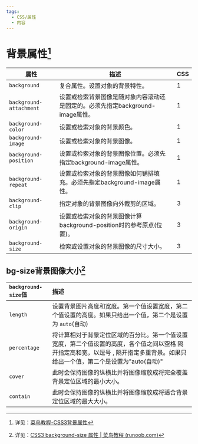```yaml
---
tags:
  - CSS/属性
  - 内容
---
```

# 背景属性[^1]

| 属性                  | 描述                                       | CSS |
| ----------------------- | ---------------------------------------- | --- |
| `background`             | 复合属性。设置对象的背景特性。            | 1   |
| `background-attachment`  | 设置或检索背景图像是随对象内容滚动还是固定的。必须先指定background-image属性。 | 1   |
| `background-color`       | 设置或检索对象的背景颜色。               | 1   |
| `background-image`       | 设置或检索对象的背景图像。               | 1   |
| `background-position`    | 设置或检索对象的背景图像位置。必须先指定background-image属性。 | 1   |
| `background-repeat`       | 设置或检索对象的背景图像如何铺排填充。必须先指定background-image属性。 | 1   |
| `background-clip`         | 指定对象的背景图像向外裁剪的区域。       | 3   |
| `background-origin`     | 设置或检索对象的背景图像计算background-position时的参考原点(位置)。 | 3   |
| `background-size`         | 检索或设置对象的背景图像的尺寸大小。     | 3   |


[^1]: 详见：[菜鸟教程-CSS3背景属性](https://www.runoob.com/cssref/css-reference.html#background:~:text=3-,%E8%83%8C%E6%99%AF%E5%B1%9E%E6%80%A7,-%E5%B1%9E%E6%80%A7)

## bg-size背景图像大小[^2]

|`background-size`值|描述|
|:--|:--|
|`length`|设置背景图片高度和宽度。第一个值设置宽度，第二个值设置的高度。如果只给出一个值，第二个是设置为 `auto`(自动)|
|`percentage`|将计算相对于背景定位区域的百分比。第一个值设置宽度，第二个值设置的高度，各个值之间以空格 隔开指定高和宽，以逗号 , 隔开指定多重背景。如果只给出一个值，第二个是设置为"auto(自动)"|
|`cover`|此时会保持图像的纵横比并将图像缩放成将完全覆盖背景定位区域的最小大小。|
|`contain`|此时会保持图像的纵横比并将图像缩放成将适合背景定位区域的最大大小。|

[^2]:详见：[CSS3 background-size 属性 | 菜鸟教程 (runoob.com)](https://www.runoob.com/cssref/css3-pr-background-size.html)